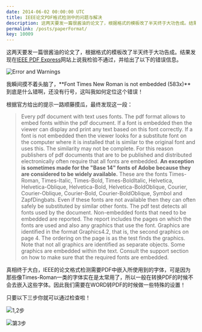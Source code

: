 ```yaml
---
date: 2014-06-02 00:00:00 UTC
title: IEEE论文PDF格式检测中的问题与解决
description: 这两天要发一篇很酱油的论文了，根据格式的模板改了半天终于大功告成。结果发现在IEEE PDF Express网站上说我检验不通过，并给出了以下的错误信息。我瞬间摸不着头脑了，Font Times New Roman is not embedded (583x)到底是什么错啊，还没有行号，这叫我如何定位这个错误！根据官方给出的提示一路顺藤摸瓜，最终发现这一段：...
permalink: /posts/paperFormat/
key: 10009
---
```


这两天要发一篇很酱油的论文了，根据格式的模板改了半天终于大功告成。结果发现在[IEEE PDF Express](www.pdf-express.org)网站上说我检验不通过，并给出了以下的错误信息。

![Error and Warnings][1]

我瞬间摸不着头脑了，**Font Times New Roman is not embedded (583x)**到底是什么错啊，还没有行号，这叫我如何定位这个错误！

根据官方给出的提示一路顺藤摸瓜，最终发现这一段：

>Every pdf document with text uses fonts. The pdf format allows to embed fonts within the pdf document. If a font is embedded then the viewer can display and print any text based on this font correctly. If a font is not embedded then the viewer looks for a substitute font on the computer where it is installed that is similar to the original font and uses this. The similarity may not be complete. For this reason publishers of pdf documents that are to be published and distributed electronically often require that all fonts are embedded.
**An exception is sometimes made for the "Base 14" fonts of Adobe because they are considered to be widely available.** These are the fonts Times-Roman, Times-Italic, Times-Bold, Times-BoldItalic, Helvetica, Helvetica-Oblique, Helvetica-Bold, Helvetica-BoldOblique, Courier, Courier-Oblique, Courier-Bold, Courier-BoldOblique, Symbol and ZapfDingbats. Even if these fonts are not available then they can often safely be substituted by similar other fonts.
The pdf test detects all fonts used by the document. Non-embedded fonts that need to be embedded are reported. The report includes the pages on which the fonts are used and also any graphics that use the font. Graphics are identified in the format Graphics4.2, that is, the second graphics on page 4. The ordering on the page is as the test finds the graphics. Note that not all graphics are identified as separate objects. Some graphics are embedded within the text.
Consult the support section on how to make sure that the required fonts are embedded.

真相终于大白，IEEE的论文格式检测需要PDF中嵌入所使用到的字体，可是因为那些像Times-Roman一类的字体实在是太常用了，所以一般在转换PDF的时候不会去嵌入这些字体。因此我们需要在WORD转PDF的时候做一些特殊的设置！

只要以下三步你就可以通过检查啦！

![1,2步][2]

![第3步][3]



  [1]: http://segmentfault.com/img/bVcobF
  [2]: http://segmentfault.com/img/bVcobH
  [3]: http://segmentfault.com/img/bVcobI